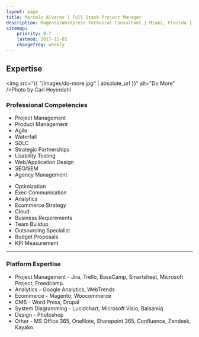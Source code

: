 ```yaml
---
layout: page
title: Marcelo Alvarez | Full Stack Project Manager
description: Magento/Wordpress Technical Consultant | Miami, Florida | 305.815.5372
sitemap:
    priority: 0.7
    lastmod: 2017-11-02
    changefreq: weekly
---
```

## Expertise

<span class="image main"><img src="{{ "/images/do-more.jpg" | absolute_url }}" alt="Do More" />Photo by Carl Heyerdahl</span>

<h3>Professional Competencies</h3>
<!-- Expertise starts-->

<dl>
<div class="row">
    <div class="col-md-6">
        <ul>
        <li>Project Management</li>
        <li>Product Management</li>
        <li>Agile</li>
        <li>Waterfall</li>
        <li>SDLC</li>
        <li>Strategic Partnerships</li>
        <li>Usability Testing</li>
        <li>Web/Application Design</li>
        <li>SEO/SEM</li>
        <li>Agency Management</li>
        </ul>
    </div>
    <div class="col-md-6">
    <ul>
    <li>Optimization</li>
    <li>Exec Communication</li>
    <li>Analytics</li>
    <li>Ecommerce Strategy</li>
    <li>Cloud</li>
    <li>Business Requirements</li>
    <li>Team Buildup</li>
    <li>Outsourcing Specialist</li>
    <li>Budget Proposals</li>
    <li>KPI Measurement</li>
    </ul>
    </div>
</div>

<hr />


<h3>Platform Expertise</h3>

<div class="box">
<ul>
<li>Project Management - Jira, Trello, BaseCamp, Smartsheet, Microsoft Project, Freedcamp.</li>
<li>Analytics - Google Analytics, WebTrends</li>
<li>Ecommerce - Magento, Woocommerce</li>
<li>CMS - Word Press, Drupal</li>
<li>System Diagramming - Lucidchart, Microsoft Visio, Balsamiq</li>
<li>Design - Photoshop</li>
<li>Other - MS Office 365, OneNote, Sharepoint 365, Confluence, Zendesk, Kayako.</li>
</ul>
</div>
